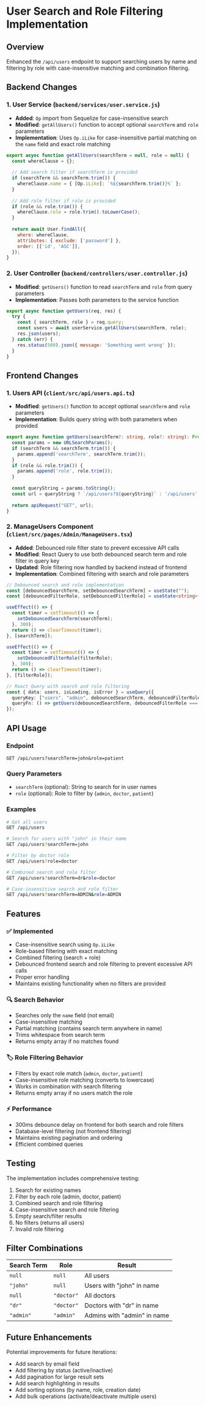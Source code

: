 # User Search and Role Filtering Implementation

## Overview
Enhanced the `/api/users` endpoint to support searching users by name and filtering by role with case-insensitive matching and combination filtering.

## Backend Changes

### 1. User Service (`backend/services/user.service.js`)
- **Added**: `Op` import from Sequelize for case-insensitive search
- **Modified**: `getAllUsers()` function to accept optional `searchTerm` and `role` parameters
- **Implementation**: Uses `Op.iLike` for case-insensitive partial matching on the `name` field and exact role matching

```javascript
export async function getAllUsers(searchTerm = null, role = null) {
  const whereClause = {};
  
  // Add search filter if searchTerm is provided
  if (searchTerm && searchTerm.trim()) {
    whereClause.name = { [Op.iLike]: `%${searchTerm.trim()}%` };
  }
  
  // Add role filter if role is provided
  if (role && role.trim()) {
    whereClause.role = role.trim().toLowerCase();
  }
  
  return await User.findAll({
    where: whereClause,
    attributes: { exclude: ['password'] },
    order: [['id', 'ASC']],
  });
}
```

### 2. User Controller (`backend/controllers/user.controller.js`)
- **Modified**: `getUsers()` function to read `searchTerm` and `role` from query parameters
- **Implementation**: Passes both parameters to the service function

```javascript
export async function getUsers(req, res) {
  try {
    const { searchTerm, role } = req.query;
    const users = await userService.getAllUsers(searchTerm, role);
    res.json(users);
  } catch (err) {
    res.status(500).json({ message: 'Something went wrong' });
  }
}
```

## Frontend Changes

### 1. Users API (`client/src/api/users.api.ts`)
- **Modified**: `getUsers()` function to accept optional `searchTerm` and `role` parameters
- **Implementation**: Builds query string with both parameters when provided

```typescript
export async function getUsers(searchTerm?: string, role?: string): Promise<User[]> {
  const params = new URLSearchParams();
  if (searchTerm && searchTerm.trim()) {
    params.append('searchTerm', searchTerm.trim());
  }
  if (role && role.trim()) {
    params.append('role', role.trim());
  }
  
  const queryString = params.toString();
  const url = queryString ? `/api/users?${queryString}` : '/api/users';
  
  return apiRequest("GET", url);
}
```

### 2. ManageUsers Component (`client/src/pages/Admin/ManageUsers.tsx`)
- **Added**: Debounced role filter state to prevent excessive API calls
- **Modified**: React Query to use both debounced search term and role filter in query key
- **Updated**: Role filtering now handled by backend instead of frontend
- **Implementation**: Combined filtering with search and role parameters

```typescript
// Debounced search and role implementation
const [debouncedSearchTerm, setDebouncedSearchTerm] = useState("");
const [debouncedFilterRole, setDebouncedFilterRole] = useState<string>("all");

useEffect(() => {
  const timer = setTimeout(() => {
    setDebouncedSearchTerm(searchTerm);
  }, 300);
  return () => clearTimeout(timer);
}, [searchTerm]);

useEffect(() => {
  const timer = setTimeout(() => {
    setDebouncedFilterRole(filterRole);
  }, 300);
  return () => clearTimeout(timer);
}, [filterRole]);

// React Query with search and role filtering
const { data: users, isLoading, isError } = useQuery({
  queryKey: ["users", "admin", debouncedSearchTerm, debouncedFilterRole],
  queryFn: () => getUsers(debouncedSearchTerm, debouncedFilterRole === "all" ? undefined : debouncedFilterRole),
});
```

## API Usage

### Endpoint
```
GET /api/users?searchTerm=john&role=patient
```

### Query Parameters
- `searchTerm` (optional): String to search for in user names
- `role` (optional): Role to filter by (`admin`, `doctor`, `patient`)

### Examples
```bash
# Get all users
GET /api/users

# Search for users with "john" in their name
GET /api/users?searchTerm=john

# Filter by doctor role
GET /api/users?role=doctor

# Combined search and role filter
GET /api/users?searchTerm=dr&role=doctor

# Case-insensitive search and role filter
GET /api/users?searchTerm=ADMIN&role=ADMIN
```

## Features

### ✅ Implemented
- Case-insensitive search using `Op.iLike`
- Role-based filtering with exact matching
- Combined filtering (search + role)
- Debounced frontend search and role filtering to prevent excessive API calls
- Proper error handling
- Maintains existing functionality when no filters are provided

### 🔍 Search Behavior
- Searches only the `name` field (not email)
- Case-insensitive matching
- Partial matching (contains search term anywhere in name)
- Trims whitespace from search term
- Returns empty array if no matches found

### 🏷️ Role Filtering Behavior
- Filters by exact role match (`admin`, `doctor`, `patient`)
- Case-insensitive role matching (converts to lowercase)
- Works in combination with search filtering
- Returns empty array if no users match the role

### ⚡ Performance
- 300ms debounce delay on frontend for both search and role filters
- Database-level filtering (not frontend filtering)
- Maintains existing pagination and ordering
- Efficient combined queries

## Testing

The implementation includes comprehensive testing:
1. Search for existing names
2. Filter by each role (admin, doctor, patient)
3. Combined search and role filtering
4. Case-insensitive search and role filtering
5. Empty search/filter results
6. No filters (returns all users)
7. Invalid role filtering

## Filter Combinations

| Search Term | Role | Result |
|-------------|------|--------|
| `null` | `null` | All users |
| `"john"` | `null` | Users with "john" in name |
| `null` | `"doctor"` | All doctors |
| `"dr"` | `"doctor"` | Doctors with "dr" in name |
| `"admin"` | `"admin"` | Admins with "admin" in name |

## Future Enhancements

Potential improvements for future iterations:
- Add search by email field
- Add filtering by status (active/inactive)
- Add pagination for large result sets
- Add search highlighting in results
- Add sorting options (by name, role, creation date)
- Add bulk operations (activate/deactivate multiple users) 